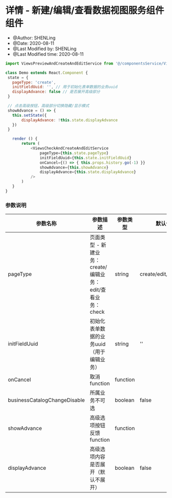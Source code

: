 # 详情 - 新建/编辑/查看数据视图服务组件 组件

 * @Author: SHENLing
 * @Date: 2020-08-11
 * @Last Modified by: SHENLing
 * @Last Modified time: 2020-08-11

 ```js
import ViewsPreviewAndCreateAndEditService from '@/componentsService/ViewsPreviewAndCreateAndEditService'

class Demo extends React.Component {
  state = {
  	pageType: 'create',
  	initFieldUuid: '', // 用于初始化表单数据的业务uuid
  	displayAdvance: false // 是否展开高级部分
  }

  // 点击高级按钮，高级部分切换隐藏/显示模式
  showAdvance = () => {
  	this.setState({
  		displayAdvance: !this.state.displayAdvance
  	})
  }

	render () {
		return (
			<ViewsCheckAndCreateAndEditService
  				pageType={this.state.pageType}
  				initFieldUuid={this.state.initFieldUuid}
  				onCancel={() => { this.props.history.go(-1) }}
  				showAdvance={this.showAdvance}
  				displayAdvance={this.state.displayAdvance}
  			/>
		)
	}
}
```


### 参数说明
|  参数名称  | 参数描述 | 参数类型 | 默认值 |
|  ----  | ----  | ----  | ----  |
|  pageType  | 页面类型 - 新建业务：create/编辑业务：edit/查看业务：check | string | create/edit/preview |
|  initFieldUuid  | 初始化表单数据的业务uuid（用于编辑业务） | string | '' |
|  onCancel  | 取消function | function |  |
|  businessCatalogChangeDisable  | 所属业务不可选 | boolean | false |
|  showAdvance  | 高级选项按钮反馈function | function |  |
|  displayAdvance  | 高级选项内容是否展开（默认不展开） | boolean | false |
